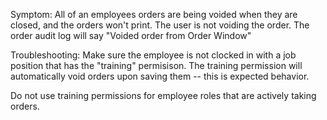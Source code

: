 Symptom:
All of an employees orders are being voided when they are closed, and the orders won't print. The user is not voiding the order.
The order audit log will say "Voided order from Order Window"

Troubleshooting:
Make sure the employee is not clocked in with a job position that has the "training" permisison.
The training permission will automatically void orders upon saving them -- this is expected behavior. 

Do not use training permissions for employee roles that are actively taking orders.
